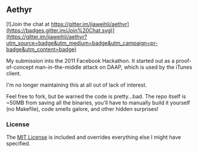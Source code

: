 ## Aethyr

[![Join the chat at https://gitter.im/jiaweihli/aethyr](https://badges.gitter.im/Join%20Chat.svg)](https://gitter.im/jiaweihli/aethyr?utm_source=badge&utm_medium=badge&utm_campaign=pr-badge&utm_content=badge)

My submission into the 2011 Facebook Hackathon.
It started out as a proof-of-concept man-in-the-middle attack on DAAP, which
is used by the iTunes client.

I'm no longer maintaining this at all out of lack of interest.

Feel free to fork, but be warned the code is pretty...bad.
The repo itself is ~50MB from saving all the binaries, you'll have to manually
build it yourself (no Makefile), code smells galore, and other hidden surprises!

### License
The [MIT License](http://www.opensource.org/licenses/mit-license.php) is
included and overrides everything else I might have specified.
